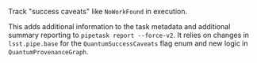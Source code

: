 Track "success caveats" like `NoWorkFound` in execution.

This adds additional information to the task metadata and additional summary reporting to `pipetask report --force-v2`.
It relies on changes in `lsst.pipe.base` for the `QuantumSuccessCaveats` flag enum and new logic in `QuantumProvenanceGraph`.
